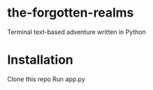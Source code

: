 the-forgotten-realms
====================

Terminal text-based adventure written in Python


# Installation
Clone this repo
Run app.py
